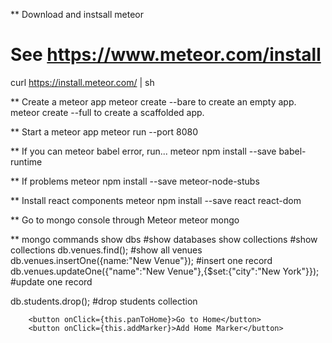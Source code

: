 ** Download and instsall meteor
# See https://www.meteor.com/install
curl https://install.meteor.com/ | sh

** Create a meteor app
meteor create --bare to create an empty app.  
meteor create --full to create a scaffolded app.


** Start a meteor app
meteor run --port 8080


** If you can meteor babel error, run...
meteor npm install --save babel-runtime

** If problems
meteor npm install --save meteor-node-stubs

** Install react components
meteor npm install --save react react-dom

** Go to mongo console through Meteor
meteor mongo

** mongo commands
show dbs                                                                #show databases
show collections                                                        #show collections
db.venues.find();                                                       #show all venues
db.venues.insertOne({name:"New Venue"});                                #insert one record
db.venues.updateOne({"name":"New Venue"},{$set:{"city":"New York"}});   #update one record

db.students.drop(); #drop students collection


        <button onClick={this.panToHome}>Go to Home</button>
        <button onClick={this.addMarker}>Add Home Marker</button>




    